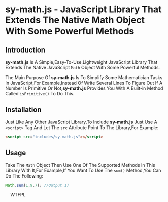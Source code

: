 <h1>sy-math.js  -  JavaScript Library That Extends The Native Math Object With Some Powerful Methods</h1>

<h2>Introduction</h2>

<p><b>sy-math.js</b> Is A Simple,Easy-To-Use,Lightweight JavaScript Library That Extends The Native JavaScript <code>Math</code> Object With Some Powerful Methods.</p>

<p>The Main Purpose Of <b>sy-math.js</b> Is To Simplify Some Mathematician Tasks In JavaScript,For Example,Instead Of Write Several Lines To Figure Out If A Number Is Primitive Or Not,<b>sy-math.js</b> Provides You With A Built-in Method Called <code>isPrimitive()</code> To Do This.</p>

<h2>Installation</h2>

<p>Just Like Any Other JavaScript Library,To Include <b>sy-math.js</b> Just Use A <code>&lt;script&gt;</code> Tag And Let  The <code>src</code> Attribute Point To The Library,For Example:</p>

```html
<script src="includes/sy-math.js"></script>
```
<h2>Usage</h2>

<p>Take The <code>Math</code> Object Then Use One Of The Supported Methods In This Library With It,For Example,If You Want To Use The <code>sum()</code> Method,You Can Do The Following:</p>

```js
Math.sum(1,9,7); //Output 17
```

<a href="http://www.wtfpl.net/" style="text-align:center;"><img src="http://www.wtfpl.net/wp-content/uploads/2012/12/wtfpl-badge-1.png"  width="80" height="15" alt="WTFPL" /></a>
